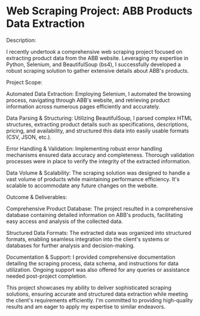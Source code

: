 # Web Scraping Project: ABB Products Data Extraction

Description:

I recently undertook a comprehensive web scraping project focused on extracting product data from the ABB website. Leveraging my expertise in Python, Selenium, and BeautifulSoup (bs4), I successfully developed a robust scraping solution to gather extensive details about ABB's products.

Project Scope:

Automated Data Extraction: Employing Selenium, I automated the browsing process, navigating through ABB's website, and retrieving product information across numerous pages efficiently and accurately.

Data Parsing & Structuring: Utilizing BeautifulSoup, I parsed complex HTML structures, extracting product details such as specifications, descriptions, pricing, and availability, and structured this data into easily usable formats (CSV, JSON, etc.).

Error Handling & Validation: Implementing robust error handling mechanisms ensured data accuracy and completeness. Thorough validation processes were in place to verify the integrity of the extracted information.

Data Volume & Scalability: The scraping solution was designed to handle a vast volume of products while maintaining performance efficiency. It's scalable to accommodate any future changes on the website.

Outcome & Deliverables:

Comprehensive Product Database: The project resulted in a comprehensive database containing detailed information on ABB's products, facilitating easy access and analysis of the collected data.

Structured Data Formats: The extracted data was organized into structured formats, enabling seamless integration into the client's systems or databases for further analysis and decision-making.

Documentation & Support: I provided comprehensive documentation detailing the scraping process, data schema, and instructions for data utilization. Ongoing support was also offered for any queries or assistance needed post-project completion.

This project showcases my ability to deliver sophisticated scraping solutions, ensuring accurate and structured data extraction while meeting the client's requirements efficiently. I'm committed to providing high-quality results and am eager to apply my expertise to similar endeavors.
